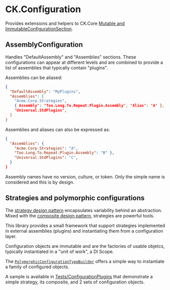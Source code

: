 # CK.Configuration

Provides extensions and helpers to CK.Core [Mutable and ImmutableConfigurationSection](https://github.com/Invenietis/CK-Core/tree/develop/CK.Core/Configuration).

## AssemblyConfiguration
Handles "DefaultAssembly" and "Assemblies" sections. These configurations can appear
at different levels and are combined to provide a list of assemblies that typically
contain "plugins".

Assemblies can be aliased:

```json
{
  "DefaultAssembly": "MyPlugins",
  "Assemblies": [
    "Acme.Corp.Strategies",
    { Assembly": "Too.Long.To.Repeat.Plugin.Assembly", "Alias": "A" },
    "Universal.StdPlugins",
  ]
}
```

Assemblies and aliases can also be expressed as:
```json
{
  "Assemblies": {
    "Acme.Corp.Strategies": "A",
    "Too.Long.To.Repeat.Plugin.Assembly": "B" },
    "Universal.StdPlugins": "C",
  }
}
```

Assembly names have no version, culture, or token. Only the simple name is considered and this
is by design.

## Strategies and polymorphic configurations

The [strategy design pattern](https://en.wikipedia.org/wiki/Strategy_pattern) encapsulates
variability behind an abstraction. Mixed with the [composite design pattern](https://en.wikipedia.org/wiki/Composite_pattern),
strategies are powerful tools.

This library provides a small framework that support strategies implemented in external assemblies
(plugins) and instantiating them from a configuration layer.

Configuration objects are immutable and are the factories of usable objetcs, typically instantiated
in a "unit of work", a DI Scope.

The [`PolymorphicConfigurationTypeBuilder`](CK.Configuration/PolymorphicConfigurationTypeBuilderTests.cs)
offers a simple way to instantiate a family of configured objects.

A sample is available in [Tests/ConfigurationPlugins](Tests/ConfigurationPlugins) that demonstrate
a simple strategy, its composite, and 2 sets of configuration objects.

